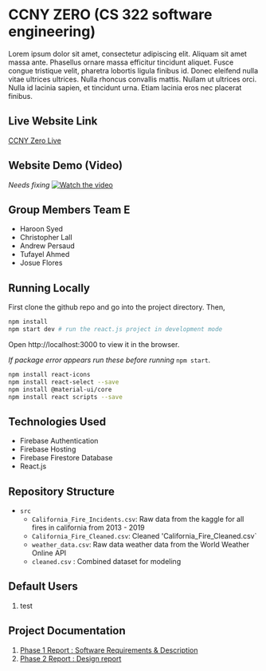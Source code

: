 # CCNY ZERO (CS 322 software engineering)
Lorem ipsum dolor sit amet, consectetur adipiscing elit. Aliquam sit amet massa ante. Phasellus ornare massa efficitur tincidunt aliquet. Fusce congue tristique velit, pharetra lobortis ligula finibus id. Donec eleifend nulla vitae ultrices ultrices. Nulla rhoncus convallis mattis. Nullam ut ultrices orci. Nulla id lacinia sapien, et tincidunt urna. Etiam lacinia eros nec placerat finibus. 

## Live Website Link
[CCNY Zero Live](https://link-url-here.org)

## Website Demo (Video)
*Needs fixing*
[![Watch the video](https://i.imgur.com/vKb2F1B.png)](https://youtu.be/vt5fpE0bzSY)

## Group Members Team E
- Haroon Syed
- Christopher Lall
- Andrew Persaud
- Tufayel Ahmed
- Josue Flores

## Running Locally
First clone the github repo and go into the project directory. Then,
```bash
npm install
npm start dev # run the react.js project in development mode
```
Open http://localhost:3000 to view it in the browser.

*If package error appears run these before running* `npm start`.
```bash
npm install react-icons
npm install react-select --save
npm install @material-ui/core
npm install react scripts --save
```

## Technologies Used
 - Firebase Authentication
 - Firebase Hosting
 - Firebase Firestore Database
 - React.js

## Repository Structure
- `src`
  - `California_Fire_Incidents.csv`: Raw data from the kaggle for all fires in california from 2013 - 2019
  - `California_Fire_Cleaned.csv`: Cleaned 'California_Fire_Cleaned.csv`
  - `weather_data.csv`: Raw data weather data from the World Weather Online API
  - `cleaned.csv` : Combined dataset for modeling


## Default Users
 1. test
 
## Project Documentation
1. [Phase 1 Report : Software Requirements & Description](https://github.com/NishanthPrajith/Csc-322-Final-Project/blob/a050d190daded7f6b248075960b23d0b98ee545a/Phase1report.docx.pdf)
2. [Phase 2 Report : Design report](https://github.com/NishanthPrajith/Csc-322-Final-Project/blob/cc86ebd76973b3b0b5832b8b7972f3d7d5ea4c88/CSC32200_GES_Phase2.pdf)

